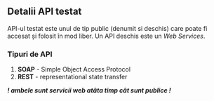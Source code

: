 
## Detalii API testat

API-ul testat este unul de tip public (denumit si deschis) care poate fi accesat și folosit în mod liber.
Un API deschis este un <i>Web Services</i>.



### Tipuri de API

1. <strong>SOAP</strong> - Simple Object Access Protocol 
2. <strong>REST</strong> - representational state transfer
 
<strong><i> ! ambele sunt servicii web atâta timp cât sunt publice !  </strong></i> 

